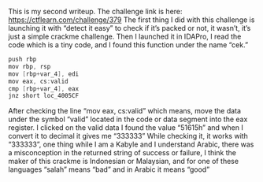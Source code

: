 This is my second writeup.
The challenge link is here: https://ctflearn.com/challenge/379
The first thing I did with this challenge is launching it with “detect it easy” to check if it’s packed or not, it wasn’t, it’s just a simple crackme challenge.
Then I launched it in IDAPro, I read the code which is a tiny code, and I found this function under the name “cek.”
```as
push rbp
mov rbp, rsp
mov [rbp+var_4], edi
mov eax, cs:valid
cmp [rbp+var_4], eax
jnz short loc_4005CF
```
After checking the line “mov eax, cs:valid” which means, move the data under the symbol “valid” located in the code or data segment into the eax register.
I clicked on the valid data I found the value “51615h” and when I convert it to decimal it gives me “333333”
While checking it, it works with “333333”, one thing while I am a Kabyle and I understand Arabic, there was a misconception in the returned string of success or failure, I think the maker of this crackme is Indonesian or Malaysian, and for one of these languages “salah” means “bad” and in Arabic it means “good”
